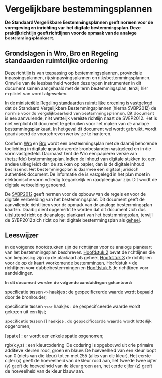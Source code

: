 # Vergelijkbare bestemmingsplannen
**De Standaard Vergelijkbare Bestemmingsplannen geeft normen voor de vormgeving en
inrichting van het digitale bestemmingsplan. Deze praktijkrichtlijn geeft
richtlijnen voor de opmaak van de analoge bestemmingsplankaart.**

## Grondslagen in Wro, Bro en Regeling standaarden ruimtelijke ordening
Deze richtlijn is van toepassing op bestemmingsplannen, provinciale
inpassingsplannen, rijksinpassingsplannen en rijksbestemmingsplannen. Omwille
van de leesbaarheid worden deze typen instrumenten in dit document samen
aangehaald met de term bestemmingsplan, tenzij hier expliciet van wordt
afgeweken.

In de [ministeriële Regeling standaarden ruimtelijke ordening](http://wetten.overheid.nl/BWBR0031829) is vastgelegd dat
de Standaard Vergelijkbare Bestemmingsplannen (hierna SVBP2012) de norm is voor
de vergelijkbaarheid van bestemmingsplannen. Dit document is een aanvullende,
niet wettelijk vereiste richtlijn naast de SVBP2012. Het is niet verplicht dit
document te gebruiken voor het maken van de analoge bestemmingsplankaart. In het
geval dit document wel wordt gebruikt, wordt geadviseerd de voorschreven
werkwijze te hanteren.

Conform [Wro](http://wetten.overheid.nl/BWBR0020449) en [Bro](http://wetten.overheid.nl/BWBR0023798) wordt een bestemmingsplan met de daarbij behorende
toelichting in digitale geautoriseerde bronbestanden vastgelegd en in die vorm
vastgesteld. Daarnaast kent de Wro een papieren versie van (hetzelfde)
bestemmingsplan. Indien de inhoud van digitale stukken tot een andere uitleg
leidt dan de stukken op papier, dan is de digitale inhoud beslissend. Het
bestemmingsplan is daarmee een digitaal juridisch authentiek document. De
informatie die is vastgelegd in het plan moet in elektronische vorm volledig
toegankelijk en raadpleegbaar zijn. Dit wordt de digitale verbeelding genoemd.

De [SVBP2012](https://ro-standaarden.geonovum.nl/2012/SVBP/1.3/SVBP2012-v1.3.1.pdf) geeft normen voor de opbouw van de regels en voor de digitale
verbeelding van het bestemmingsplan. Dit document geeft de aanvullende
richtlijnen voor de opmaak van de analoge bestemmingsplan kaarten. Daarbij dient
opgemerkt te worden dat dit document zich dus uitsluitend richt op de analoge
plan<u>kaart</u> van het bestemmingsplan, terwijl de SVBP2012 zich richt op het
digitale bestemmingsplan als <u>geheel</u>.

## Leeswijzer
In de volgende hoofdstukken zijn de richtlijnen voor de analoge plankaart van
het bestemmingsplan beschreven. [Hoofdstuk 2](#H02) bevat de richtlijnen die van
toepassing zijn op de plankaart als geheel, [Hoofdstuk 3](#H03) de richtlijnen voor de
op de kaart voorkomende bestemmingen, [Hoofdstuk 4](#H04) de richtlijnen voor
dubbelbestemmingen en [Hoofdstuk 5](#H05) de richtlijnen voor aanduidingen.

In dit document worden de volgende aanduidingen gehanteerd:

specificatie tussen `<>` haakjes : de gespecificeerde waarde wordt bepaald door
de bronhouder;

specificatie tussen `<<>>` haakjes : de gespecificeerde waarde wordt gekozen
uit een lijst;

specificatie tussen [] haakjes : de gespecificeerde waarde wordt letterlijk
opgenomen;

[spatie] : er wordt een enkele spatie opgenomen;

rgb(x,y,z) : een kleurcodering. De codering is opgebouwd uit drie primaire
additieve kleuren rood, groen en blauw. De hoeveelheid van een kleur loopt van 0
(niets van die kleur) tot en met 255 (alles van die kleur). Het eerste cijfer
(x) geeft de hoeveelheid van de kleur rood aan, het tweede twee cijfer (y) geeft
de hoeveelheid van de kleur groen aan, het derde cijfer (z) geeft de hoeveelheid
van de kleur blauw aan.
